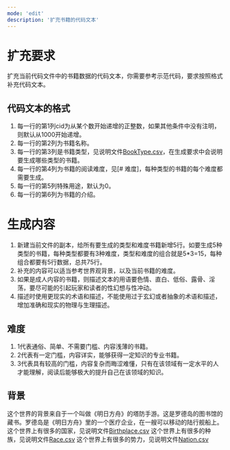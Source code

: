 ```yaml
---
mode: 'edit'
description: '扩充书籍的代码文本'
---
```

# 扩充要求
扩充当前代码文件中的书籍数据的代码文本，你需要参考示范代码，要求按照格式补充代码文本。
## 代码文本的格式
1. 每一行的第1列cid为从某个数开始递增的正整数，如果其他条件中没有注明，则默认从1000开始递增。
2. 每一行的第2列为书籍名称。
3. 每一行的第3列是书籍类型，见说明文件[BookType.csv](..\..\..\data\csv\BookType.csv)，在生成要求中会说明要生成哪些类型的书籍。
4. 每一行的第4列为书籍的阅读难度，见[# 难度]，每种类型的书籍的每个难度都需要生成。
5. 每一行的第5列特殊用途，默认为0。
6. 每一行的第6列为书籍的介绍。
# 生成内容
1. 新建当前文件的副本，给所有要生成的类型和难度书籍新增5行。如要生成5种类型的书籍，每种类型都要有3种难度，类型和难度的组合就是5*3=15，每种组合都要有5行数据，总共75行。
2. 补充的内容可以适当参考世界观背景，以及当前书籍的难度。
3. 如果是成人内容的书籍，则描述文本的用语要色情、直白、低俗、露骨、淫荡，要尽可能的引起玩家和读者的性幻想与性冲动。
4. 描述时使用更现实的术语和描述，不能使用过于玄幻或者抽象的术语和描述，增加准确和现实的物理与生理描述。
## 难度
1. 1代表通俗、简单、不需要门槛、内容浅薄的书籍。
2. 2代表有一定门槛，内容详实，能够获得一定知识的专业书籍。
3. 3代表具有较高的门槛，内容复杂而晦涩难懂，只有在该领域有一定水平的人才能理解，阅读后能够极大的提升自己在该领域的知识。
## 背景
这个世界的背景来自于一个叫做《明日方舟》的塔防手游。这是罗德岛的图书馆的藏书。罗德岛是《明日方舟》里的一个医疗企业，在一艘可以移动的陆行舰船上。
这个世界上有很多的国家，见说明文件[Birthplace.csv](..\..\..\data\csv\Birthplace.csv)
这个世界上有很多的种族，见说明文件[Race.csv](..\..\..\data\csv\Race.csv)
这个世界上有很多的势力，见说明文件[Nation.csv](..\..\..\data\csv\Nation.csv)
